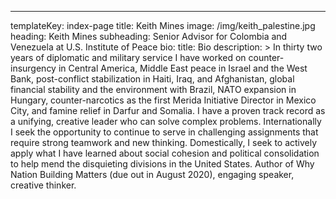 ---
templateKey: index-page
title: Keith Mines
image: /img/keith_palestine.jpg
heading: Keith Mines
subheading: Senior Advisor for Colombia and Venezuela at U.S. Institute of Peace
bio:
  title: Bio
  description: >
   In thirty two years of diplomatic and military service I have worked on counter-insurgency in Central America, Middle East peace in Israel and the West Bank, post-conflict stabilization in Haiti, Iraq, and Afghanistan, global financial stability and the environment with Brazil, NATO expansion in Hungary, counter-narcotics as the first Merida Initiative Director in Mexico City, and famine relief in Darfur and Somalia. I have a proven track record as a unifying, creative leader who can solve complex problems. Internationally I seek the opportunity to continue to serve in challenging assignments that require strong teamwork and new thinking. Domestically, I seek to actively apply what I have learned about social cohesion and political consolidation to help mend the disquieting divisions in the United States. Author of Why Nation Building Matters (due out in August 2020), engaging speaker, creative thinker.